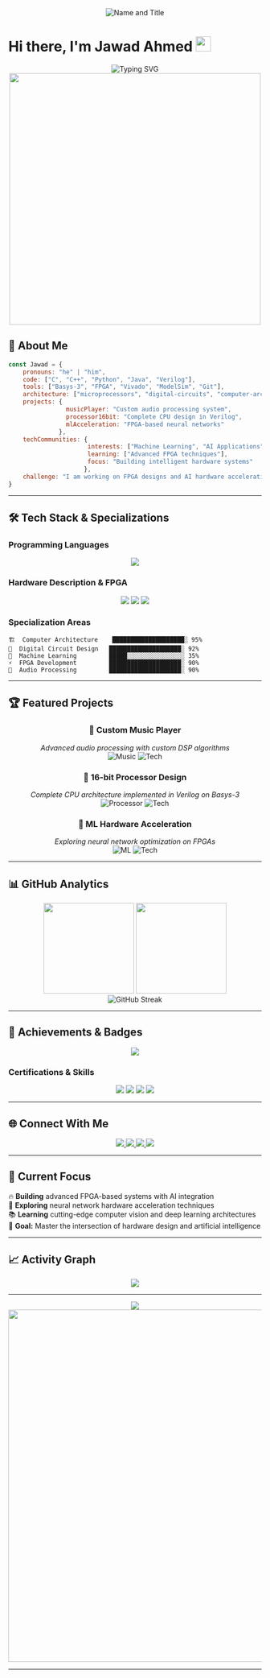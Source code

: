 <div align="center">
  <img src="https://readme-typing-svg.herokuapp.com?font=Fira+Code&size=50&pause=1000&color=00D9FF&center=true&vCenter=true&width=600&height=100&lines=WELCOME" alt="Name and Title" />
</div>

# Hi there, I'm Jawad Ahmed <img src="https://media.giphy.com/media/hvRJCLFzcasrR4ia7z/giphy.gif" width="30px"/>

<div align="center">
  <img src="https://readme-typing-svg.herokuapp.com?font=Fira+Code&pause=1000&color=2E9EF7&center=true&vCenter=true&width=435&lines=FPGA+Developer+%26+Digital+Designer;Machine+Learning+Enthusiast;Computer+Architecture+Explorer;Digital+Circuit+Designer" alt="Typing SVG" />
</div>

<div align="center">
  <img src="https://user-images.githubusercontent.com/74038190/225813708-98b745f2-7d22-48cf-9150-083f1b00d6c9.gif" width="500">
</div>

## 🚀 About Me

```javascript
const Jawad = {
    pronouns: "he" | "him",
    code: ["C", "C++", "Python", "Java", "Verilog"],
    tools: ["Basys-3", "FPGA", "Vivado", "ModelSim", "Git"],
    architecture: ["microprocessors", "digital-circuits", "computer-architecture"],
    projects: {
                musicPlayer: "Custom audio processing system",
                processor16bit: "Complete CPU design in Verilog", 
                mlAcceleration: "FPGA-based neural networks"
              },
    techCommunities: {
                      interests: ["Machine Learning", "AI Applications"],
                      learning: ["Advanced FPGA techniques"],
                      focus: "Building intelligent hardware systems"
                     },
    challenge: "I am working on FPGA designs and AI hardware acceleration"
}
```  

---

## 🛠️ Tech Stack & Specializations

### **Programming Languages**
<div align="center">
  <img src="https://skillicons.dev/icons?i=c,cpp,python,java" />
</div>

### **Hardware Description & FPGA**
<div align="center">
  <img src="https://img.shields.io/badge/Verilog-FF6B6B?style=for-the-badge&logo=v&logoColor=white" />
  <img src="https://img.shields.io/badge/Basys--3-4ECDC4?style=for-the-badge&logo=xilinx&logoColor=white" />
  <img src="https://img.shields.io/badge/FPGA-45B7D1?style=for-the-badge&logo=intel&logoColor=white" />
</div>

### **Specialization Areas**
```
🏗️  Computer Architecture    ████████████████████░ 95%
🔧  Digital Circuit Design   ████████████████████░ 92%
🤖  Machine Learning         █████░░░░░░░░░░░░░░░░ 35%
⚡  FPGA Development         ████████████████████░ 90%
🎵  Audio Processing         ████████████████████░ 90%
```

---

## 🏆 Featured Projects

<div align="center">

### 🎵 **Custom Music Player**
*Advanced audio processing with custom DSP algorithms*  
![Music](https://img.shields.io/badge/Status-Live-brightgreen?style=flat-square)
![Tech](https://img.shields.io/badge/Tech-Python%20|%20C++-blue?style=flat-square)

### 🔬 **16-bit Processor Design**
*Complete CPU architecture implemented in Verilog on Basys-3*  
![Processor](https://img.shields.io/badge/Status-Completed-success?style=flat-square)
![Tech](https://img.shields.io/badge/Tech-Verilog%20|%20FPGA-orange?style=flat-square)

### 🤖 **ML Hardware Acceleration**
*Exploring neural network optimization on FPGAs*  
![ML](https://img.shields.io/badge/Status-In%20Progress-yellow?style=flat-square)
![Tech](https://img.shields.io/badge/Tech-Python%20|%20Verilog-purple?style=flat-square)

</div>

---

## 📊 GitHub Analytics

<div align="center">
  <img height="180em" src="https://github-readme-stats.vercel.app/api?username=al-nusrati&show_icons=true&theme=tokyonight&include_all_commits=true&count_private=true"/>
  <img height="180em" src="https://github-readme-stats.vercel.app/api/top-langs/?username=al-nusrati&layout=compact&langs_count=8&theme=tokyonight"/>
</div>

<div align="center">
  <img src="https://github-readme-streak-stats.herokuapp.com/?user=al-nusrati&theme=tokyonight" alt="GitHub Streak" />
</div>

---

## 🏅 Achievements & Badges

<div align="center">
  <img src="https://github-profile-trophy.vercel.app/?username=al-nusrati&theme=darkhub&column=7&margin-w=10&margin-h=10" />
</div>

### **Certifications & Skills**
<div align="center">
  <img src="https://img.shields.io/badge/FPGA_Development-Expert-FF6B35?style=for-the-badge" />
  <img src="https://img.shields.io/badge/Computer_Architecture-Advanced-4ECDC4?style=for-the-badge" />
  <img src="https://img.shields.io/badge/Machine_Learning-Intermediate-45B7D1?style=for-the-badge" />
  <img src="https://img.shields.io/badge/Digital_Design-Expert-96CEB4?style=for-the-badge" />
</div>

---

## 🌐 Connect With Me

<div align="center">
  <a href="https://linkedin.com/in/yourprofile">
    <img src="https://img.shields.io/badge/LinkedIn-0077B5?style=for-the-badge&logo=linkedin&logoColor=white" />
  </a>
  <a href="https://twitter.com/yourhandle">
    <img src="https://img.shields.io/badge/Twitter-1DA1F2?style=for-the-badge&logo=twitter&logoColor=white" />
  </a>
  <a href="mailto:your.email@example.com">
    <img src="https://img.shields.io/badge/Email-D14836?style=for-the-badge&logo=gmail&logoColor=white" />
  </a>
  <a href="https://yourportfolio.com">
    <img src="https://img.shields.io/badge/Portfolio-FF7139?style=for-the-badge&logo=firefox-browser&logoColor=white" />
  </a>
</div>

---

## 💭 Current Focus

🔥 **Building** advanced FPGA-based systems with AI integration  
🚀 **Exploring** neural network hardware acceleration techniques  
📚 **Learning** cutting-edge computer vision and deep learning architectures  
🎯 **Goal:** Master the intersection of hardware design and artificial intelligence  

---

## 📈 Activity Graph

<div align="center">
  <img src="https://github-readme-activity-graph.vercel.app/graph?username=al-nusrati&theme=tokyo-night&hide_border=true" />
</div>

---

<div align="center">
  <img src="https://capsule-render.vercel.app/api?type=waving&color=gradient&customColorList=6,11,20&height=180&section=footer&text=Thanks%20for%20visiting%20my%20profile,%20see%20you%20next%20time!&fontSize=28&fontColor=fff&animation=twinkling&fontAlignY=65" />
</div>

<div align="center">
  <img src="https://user-images.githubusercontent.com/74038190/212284100-561aa473-3905-4a80-b561-0d28506553ee.gif" width="700">
</div>

---
